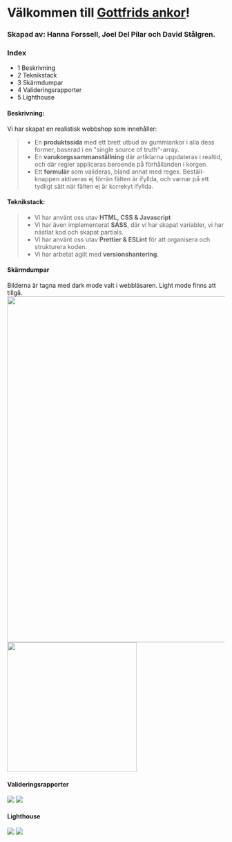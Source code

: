 # Välkommen till [Gottfrids ankor](https://medieinstitutet.github.io/fed22d-js-grundkurs-gruppuppgift-webbshop-rubberduckgang/)!
### Skapad av: Hanna Forssell, Joel Del Pilar och David Stålgren.

### Index
* 1 Beskrivning
* 2 Teknikstack
* 3 Skärmdumpar
* 4 Valideringsrapporter
* 5 Lighthouse

#### Beskrivning:
Vi har skapat en realistisk webbshop som innehåller:
> * En **produktssida** med ett brett utbud av gummiankor i alla dess former, baserad i en "single source of truth"-array.
> * En **varukorgssammanställning** där artiklarna uppdateras i realtid, och där regler appliceras beroende på förhållanden i korgen.
> * Ett **formulär** som valideras, bland annat med regex. Beställ-knappen aktiveras ej förrän fälten är ifyllda, och varnar på ett tydligt sätt när fälten ej är korrekyt ifyllda.

#### Teknikstack:
> * Vi har använt oss utav **HTML, CSS & Javascript**
> * Vi har även implementerat **SASS**, där vi har skapat variabler, vi har nästlat kod och skapat partials.
> * Vi har använt oss utav **Prettier & ESLint** för att organisera och strukturera koden.
> * Vi har arbetat agilt med **versionshantering**.

#### Skärmdumpar
Bilderna är tagna med dark mode valt i webbläsaren. Light mode finns att tillgå.
<img src="screenshots/Screenshot_desktop_fullpage_1440.jpeg" width="800">
<img src="screenshots/Screenshot_ full_page_android_chrome.jpg" width="300">

#### Valideringsrapporter
<img src="validation/validation_outer_html.jpg">
<img src="validation/validation_css.jpg">

#### Lighthouse
<img src="validation/lighthouse_desktop.jpg">
<img src="validation/lighthouse_mobile.jpg">

